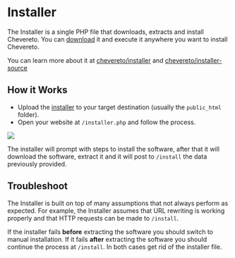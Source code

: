 Installer
=========

The Installer is a single PHP file that downloads, extracts and install Chevereto. You can [download](https://chevereto.com/download/file/installer) it and execute it anywhere you want to install Chevereto.

You can learn more about it at [chevereto/installer](https://github.com/chevereto/installer) and [chevereto/installer-source](https://github.com/chevereto/installer-source)

How it Works
------------

*   Upload the [installer](https://chevereto.com/download/file/installer) to your target destination (usually the `public_html` folder).
*   Open your website at `/installer.php` and follow the process.

![](https://camo.githubusercontent.com/1c1a868703419338eb6b01802270171b4bbb134d/68747470733a2f2f63686576657265746f2e636f6d2f7372632f696d672f696e7374616c6c65722f73637265656e2d76322e706e673f3230313930363233)

The installer will prompt with steps to install the software, after that it will download the software, extract it and it will post to `/install` the data previously provided.

Troubleshoot
------------

The Installer is built on top of many assumptions that not always perform as expected. For example, the Installer assumes that URL rewriting is working properly and that HTTP requests can be made to `/install`.

If the installer fails **before** extracting the software you should switch to manual installation. If it fails **after** extracting the software you should continue the process at `/install`. In both cases get rid of the installer file.